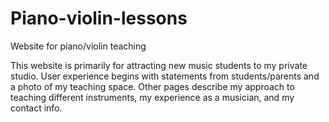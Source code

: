 # Piano-violin-lessons
Website for piano/violin teaching

This website is primarily for attracting new music students to my private studio. User experience begins with statements from students/parents and a photo of my teaching space. Other pages describe my approach to teaching different instruments, my experience as a musician, and my contact info.

